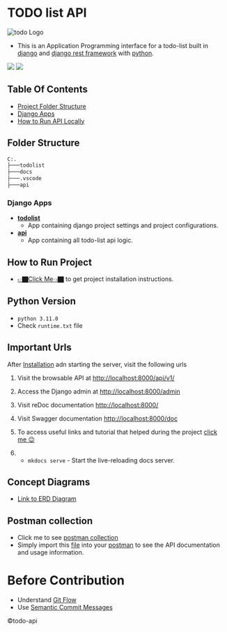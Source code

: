 # TODO list API

![todo Logo](https://encrypted-tbn0.gstatic.com/images?q=tbn:ANd9GcSR8oWPV84lpAndX08f9COYfNXMAuWNOEAmFA&usqp=CAU)

- This is an Application Programming interface for a todo-list built in [django](https://docs.djangoproject.com/) and [django rest framework](https://www.django-rest-framework.org/) with [python](https://www.python.org/).

![](https://img.shields.io/badge/python-3.11.0-red)
![](https://img.shields.io/badge/django-4.0.3-blue)

## Table Of Contents

- [Project Folder Structure](#folder-structure)
- [Django Apps](#django-apps)
- [How to Run API Locally](./docs/installation.md)

## Folder Structure

```sh
C:.
├───todolist
├───docs
├───.vscode
├───api
```

### Django Apps

- [**todolist**](./todolist/)
  - App containing django project settings and project configurations.
- [**api**](./accounts)
  - App containing all todo-list api logic.

## How to Run Project

- [👉🏿Click Me👈🏿](./docs/installation.md) to get project installation instructions.

## Python Version

- `python 3.11.0`
- Check `runtime.txt` file

## Important Urls

After [Installation]() adn starting the server, visit the following urls

1. Visit the browsable API at [http://localhost:8000/api/v1/](http://localhost:8000/api/v1/)

2. Access the Django admin at [http://localhost:8000/admin](http://localhost:8000/admin/)

3. Visit reDoc documentation [http://localhost:8000/](http://localhost:8000/)

4. Visit Swagger documentation [http://localhost:8000/doc](http://localhost:8000/doc)

5. To access useful links and tutorial that helped during the project [click me 😉](./tut.md)

6. - `mkdocs serve` - Start the live-reloading docs server.

## Concept Diagrams

- [Link to ERD Diagram](https://app.creately.com/d/create?templateId=ib873xm31)

## Postman collection

- Click me to see [postman collection](docs/postman/todo-list-api.postman_collection.json)
- Simply import this [file]() into your [postman]() to see the API documentation and usage information.

# Before Contribution

- Understand [Git Flow](https://www.atlassian.com/git/tutorials/comparing-workflows/gitflow-workflow#:~:text=What%20is%20Gitflow%3F,lived%20branches%20and%20larger%20commits.)
- Use [Semantic Commit Messages](/docs/semantic-commit-message.md)
<!-- - Read [Project Scope]() -->

&copy;todo-api
